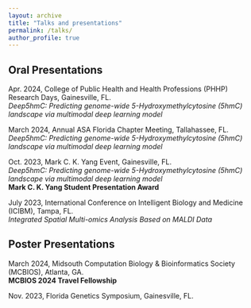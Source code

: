 ```yaml
---
layout: archive
title: "Talks and presentations"
permalink: /talks/
author_profile: true
---
```


Oral Presentations
------
Apr. 2024, College of Public Health and Health Professions (PHHP) Research Days, Gainesville, FL.<br>
*Deep5hmC: Predicting genome-wide 5-Hydroxymethylcytosine (5hmC) landscape via multimodal deep learning model* <br>

March 2024, Annual ASA Florida Chapter Meeting, Tallahassee, FL.<br>
*Deep5hmC: Predicting genome-wide 5-Hydroxymethylcytosine (5hmC) landscape via multimodal deep learning model* <br>

Oct. 2023, Mark C. K. Yang Event, Gainesville, FL.<br>
*Deep5hmC: Predicting genome-wide 5-Hydroxymethylcytosine (5hmC) landscape via multimodal deep learning model* <br>
**Mark C. K. Yang Student Presentation Award**

July 2023, International Conference on Intelligent Biology and Medicine (ICIBM), Tampa, FL.<br>
*Integrated Spatial Multi-omics Analysis Based on MALDI Data*

Poster Presentations
------
March 2024, Midsouth Computation Biology & Bioinformatics Society (MCBIOS), Atlanta, GA.<br>
**MCBIOS 2024 Travel Fellowship**

Nov. 2023, Florida Genetics Symposium, Gainesville, FL.<br>



